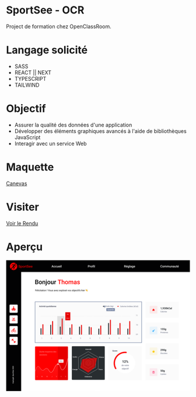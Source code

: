# SportSee - OCR

Project de formation chez OpenClassRoom.

# Langage solicité

- SASS
- REACT || NEXT
- TYPESCRIPT
- TAILWIND

# Objectif

- Assurer la qualité des données d'une application
- Développer des éléments graphiques avancés à l'aide de bibliothèques JavaScript
- Interagir avec un service Web

# Maquette

[Canevas](https://www.figma.com/file/BMomGVZqLZb811mDMShpLu/UI-design-Sportify-FR?type=design&node-id=0-1&t=nzYOKmlpe47EtT50-0)

# Visiter

[Voir le Rendu](https://nerion-1337.github.io/SportSee-OCR/)

# Aperçu

![screenshot du site](./maquette.png)
